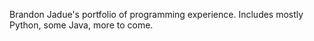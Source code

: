 Brandon Jadue's portfolio of programming experience. Includes mostly Python, some Java, more to come.
 
